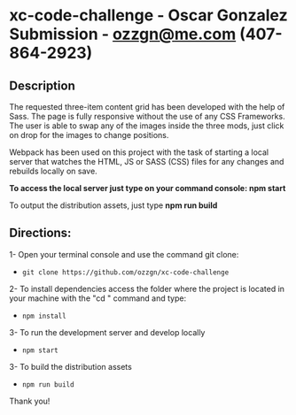 # xc-code-challenge - Oscar Gonzalez Submission - ozzgn@me.com (407-864-2923)

## Description

The requested three-item content grid has been developed with the help of Sass. The page is fully responsive without the use of any CSS Frameworks. The user is able to swap any of the images inside the three mods, just click on drop for the images to change positions.

Webpack has been used on this project with the task of starting a local server that watches the HTML, JS or SASS (CSS) files for any changes and rebuilds locally on save. 

**To access the local server just type on your command console: npm start**

To output the distribution assets, just type **npm run build**

## Directions:

1- Open your terminal console and use the command git clone:

* `git clone https://github.com/ozzgn/xc-code-challenge`

2- To install dependencies access the folder where the project is located in your machine with the "cd " command and type:

* `npm install`

3- To run the development server and develop locally

* `npm start`

3- To build the distribution assets

* `npm run build`


Thank you!